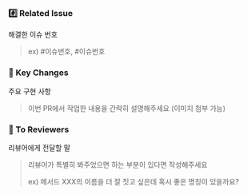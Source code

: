 ### #️⃣ Related Issue
해결한 이슈 번호 
> ex) #이슈번호, #이슈번호

### 📝 Key Changes 
주요 구현 사항
> 이번 PR에서 작업한 내용을 간략히 설명해주세요 (이미지 첨부 가능)

### 💬 To Reviewers
리뷰어에게 전달할 말
> 리뷰어가 특별히 봐주었으면 하는 부분이 있다면 작성해주세요
>
> ex) 메서드 XXX의 이름을 더 잘 짓고 싶은데 혹시 좋은 명칭이 있을까요?